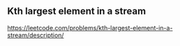 ## Kth largest element in a stream
https://leetcode.com/problems/kth-largest-element-in-a-stream/description/
